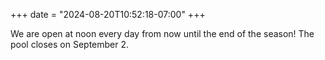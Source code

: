 +++
date = "2024-08-20T10:52:18-07:00"
+++

We are open at noon every day from now until the end of the season! The pool closes on September 2.
